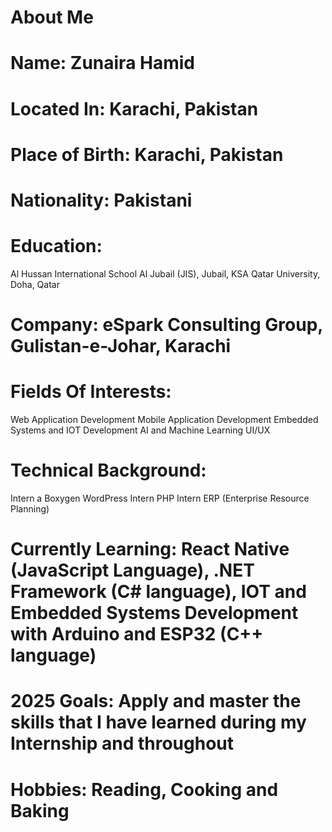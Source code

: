 # About Me
# Name: Zunaira Hamid
# Located In: Karachi, Pakistan
# Place of Birth: Karachi, Pakistan
# Nationality: Pakistani
# Education: 
 Al Hussan International School Al Jubail (JIS), Jubail, KSA
 Qatar University, Doha, Qatar
# Company: eSpark Consulting Group, Gulistan-e-Johar, Karachi
# Fields Of Interests:
Web Application Development
Mobile Application Development
Embedded Systems and IOT Development
AI and Machine Learning 
UI/UX
# Technical Background: 
Intern a Boxygen
WordPress Intern
PHP Intern
ERP (Enterprise Resource Planning)
# Currently Learning: React Native (JavaScript Language), .NET Framework (C# language), IOT and Embedded Systems Development with Arduino and ESP32 (C++ language)
# 2025 Goals: Apply and master the skills that I have learned during my Internship and throughout
# Hobbies: Reading, Cooking and Baking
